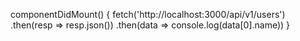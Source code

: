 componentDidMount() {
fetch('http://localhost:3000/api/v1/users')
.then(resp => resp.json())
.then(data => console.log(data[0].name))
}
